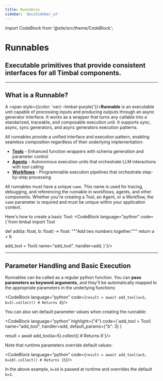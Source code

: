 ```yaml
---
title: Runnables
sidebar: 'docsSidebar_v2'
---
```

import CodeBlock from '@site/src/theme/CodeBlock';


# Runnables

<h2 className="subtitle" style={{marginTop: '0px', fontSize: '1.1rem', fontWeight: 'normal'}}>
Executable primitives that provide consistent interfaces for all Timbal components.
</h2>

---

## What is a Runnable?
A <span style={{color: 'var(--timbal-purple)'}}><strong>Runnable</strong></span> is an executable unit capable of processing inputs and producing outputs through an async generator interface. It works as a wrapper that turns any callable into a standarized, traceable, and composable execution unit. It supports sync, async, sync generators, and async generators execution patterns.

All runnables provide a unified interface and execution pattern, enabling seamless composition regardless of their underlying implementation:

- **[Tools](../agents_v2/tools)** - Enhanced function wrappers with schema generation and parameter control
- **[Agents](../agents_v2/index.md)** - Autonomous execution units that orchestrate LLM interactions with tool calling
- **[Workflows](../workflows_v2/index.md)** - Programmable execution pipelines that orchestrate step-by-step processing

All runnables must have a unique `name`. This name is used for tracing, debugging, and referencing the runnable in workflows, agents, and other components. Whether you're creating a Tool, an Agent, or a Workflow, the `name` parameter is required and must be unique within your application context.

Here's how to create a basic Tool:
<CodeBlock language="python" code={`from timbal import Tool

def add(a: float, b: float) -> float:
    """Add two numbers together."""
    return a + b

add_tool = Tool(
    name="add_tool",
    handler=add,
)`}/>

---

## Parameter Handling and Basic Execution

Runnables can be called as a regular python function. You can **pass parameters as keyword arguments**, and they'll be automatically mapped to the appropriate parameters in the underlying functions:

<CodeBlock language="python" code={`result = await add_tool(a=5, b=3).collect() # Returns 8`}/>

You can also set default parameter values when creating the runnable:

<CodeBlock language="python" highlight={"4"} code={`add_tool = Tool(
    name="add_tool",
    handler=add,
    default_params={"b": 3}
)

result = await add_tool(a=5).collect() # Returns 8`}/>

Note that runtime parameters override default values:

<CodeBlock language="python" code={`result = await add_tool(a=5, b=10).collect() # Returns 15`}/>

In the above example, `b=10` is passed at runtime and overrides the default `b=3`.
